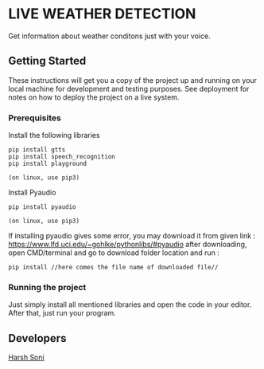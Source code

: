 # LIVE WEATHER DETECTION

Get information about weather conditons just with your voice.

## Getting Started

These instructions will get you a copy of the project up and running on your local machine for development and testing purposes. See deployment for notes on how to deploy the project on a live system.

### Prerequisites

Install the following libraries

```
pip install gtts
pip install speech_recognition
pip install playground

(on linux, use pip3)
```
Install Pyaudio

```
pip install pyaudio

(on linux, use pip3)
```
If installing pyaudio gives some error, you may download it from given link : https://www.lfd.uci.edu/~gohlke/pythonlibs/#pyaudio
after downloading, open CMD/terminal and go to download folder location and run :

```
pip install //here comes the file name of downloaded file//
```

### Running the project

Just simply install all mentioned libraries and open the code in your editor. After that, just run your program.

## Developers
[Harsh Soni](https://github.com/xCiPH3R)

